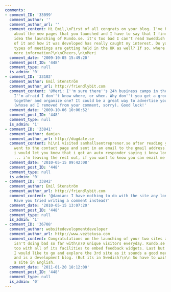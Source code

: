 ```yaml
---
comments:
- comment_ID: '33099'
  comment_author: ''
  comment_author_url: ''
  comment_content: Hi Emil,\nFirst of all congrats on your blog. I've been reading
    about the new pages that you launched and I have to say that I find a very good
    idea the launching of Kundo.se. it's too bad I can't read Sweddish but the idea
    of it and how it was developed has really caught my interest. Do you think these
    types of meetings are getting held in the UK as well? If so, where can I find
    more information?\n\nCheers,\n\nMeri
  comment_date: '2009-10-05 15:49:20'
  comment_post_ID: '448'
  comment_type: null
  is_admin: '0'
- comment_ID: '33102'
  comment_author: Emil Stenström
  comment_author_url: http://friendlybit.com
  comment_content: '@Meri: I''m sure there''s 24h business camps in the UK too, but
    I''m afraid I don''t know where, or when. Why don''t you get a group of friends
    together and organize one? It could be a great way to advertise your seo tool
    (whose ad I removed from your comment, sorry). Good luck!'
  comment_date: '2009-10-06 10:06:52'
  comment_post_ID: '448'
  comment_type: null
  is_admin: '1'
- comment_ID: '33841'
  comment_author: damian
  comment_author_url: http://dugdale.se
  comment_content: hi\ni visited samhallsentreprenor.se after reading your post and
    went to the contact page and sent in an email to the gmail address.\n\njust thought
    i would let you know that i got an auto responder saying i know longer work at
    ... i'm leaving the rest out, if you want to know you can email me \ncheers
  comment_date: '2010-05-15 09:42:08'
  comment_post_ID: '448'
  comment_type: null
  is_admin: '0'
- comment_ID: '33842'
  comment_author: Emil Stenström
  comment_author_url: http://friendlybit.com
  comment_content: '@damian: I have nothing to do with the site any longer I''m afraid.
    Have you tried writing a comment instead?'
  comment_date: '2010-05-15 13:07:20'
  comment_post_ID: '448'
  comment_type: null
  is_admin: '1'
- comment_ID: '36708'
  comment_author: websitedevelopmentdeveloper
  comment_author_url: http://www.veztekusa.com
  comment_content: Congratulations on the launching of your two sites and Uttråkad.se
    isn't doing bad so far with\n70 unique visitors everyday. Kundo.se can prove useful
    too with all of its facilities to embed feedback widgets. Last but not the least
    I would like to go and explore the 3rd site as it sounds a good meeting place
    and is a development blog. (But its in Swedish)\n\n So have to wait till you launch
    a site in English.
  comment_date: '2011-01-20 18:12:00'
  comment_post_ID: '448'
  comment_type: null
  is_admin: '0'
---
```

